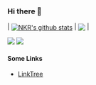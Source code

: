 ### Hi there 👋

| <a href="https://github.com/NKR00711"><img align="center" src="https://github-readme-stats-rho-lilac-21.vercel.app/api?username=NKR00711&show_icons=true&theme=buefy&hide_border=true" alt="NKR's github stats" /></a> | <a href="https://github.com/NKR00711"><img align="center" src="https://github-readme-stats.vercel.app/api/top-langs/?username=NKR00711&layout=compact&theme=buefy&hide_border=true" /></a> |

![](https://komarev.com/ghpvc/?username=NKR00711)
![](https://hit.yhype.me/github/profile?user_id=14344392)

#### Some Links
* [LinkTree](https://linktr.ee/nkr00711)
<!--
**NKR00711/NKR00711** is a ✨ _special_ ✨ repository because its `README.md` (this file) appears on your GitHub profile. Yup

Here are some ideas to get you started:

- 🔭 I’m currently working on ...
- 🌱 I’m currently learning ...
- 👯 I’m looking to collaborate on ...
- 🤔 I’m looking for help with ...
- 💬 Ask me about ...
- 📫 How to reach me: ...
- 😄 Pronouns: ...
- ⚡ Fun fact: ...
-->
